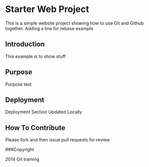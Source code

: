 # Starter Web Project

This is a simple website project showing how to use Git and Github together.
Adding a line for rebase example

## Introduction

This example is to show stuff

## Purpose

Purpose text

## Deployment

Deployment Section Updated Locally

## How To Contribute

Please fork and then issue pull requests for review


###Copyright

2014 Git training